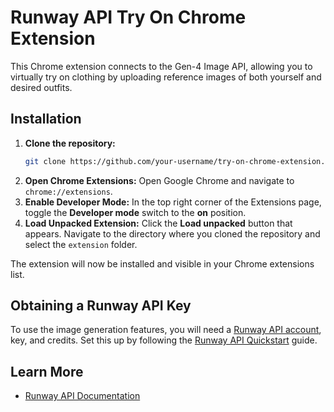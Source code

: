 # Runway API Try On Chrome Extension

This Chrome extension connects to the Gen-4 Image API, allowing you to virtually try on clothing by uploading reference images of both yourself and desired outfits.

## Installation

1.  **Clone the repository:**
    ```bash
    git clone https://github.com/your-username/try-on-chrome-extension.git
    ```
2.  **Open Chrome Extensions:**
    Open Google Chrome and navigate to `chrome://extensions`.
3.  **Enable Developer Mode:**
    In the top right corner of the Extensions page, toggle the **Developer mode** switch to the **on** position.
3.  **Load Unpacked Extension:**
    Click the **Load unpacked** button that appears.
    Navigate to the directory where you cloned the repository and select the `extension` folder.

The extension will now be installed and visible in your Chrome extensions list.

## Obtaining a Runway API Key

To use the image generation features, you will need a [Runway API account](https://dev.runwayml.com/), key, and credits. Set this up by following the [Runway API Quickstart](https://docs.dev.runwayml.com/guides/quickstart/) guide.

## Learn More

- [Runway API Documentation](https://docs.runwayml.com/docs/overview)
